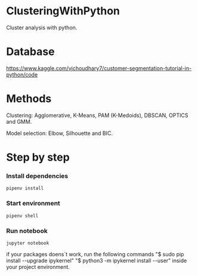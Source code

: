 # ClusteringWithPython

Cluster analysis with python. 

# Database

https://www.kaggle.com/vjchoudhary7/customer-segmentation-tutorial-in-python/code

# Methods

Clustering: Agglomerative, K-Means, PAM (K-Medoids), DBSCAN, OPTICS and GMM.

Model selection: Elbow, Silhouette and BIC.

# Step by step

### Install dependencies

```shell script
pipenv install
```

### Start environment

```shell script
pipenv shell
```

### Run notebook

```shell script
jupyter notebook
```

if your packages doens`t work, run the following commands "$ sudo pip install --upgrade ipykernel" "$ python3 -m ipykernel install --user" inside your project environment.
